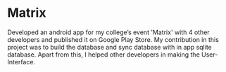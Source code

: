 # Matrix
Developed an android app for my college’s event 'Matrix' with 4 other developers and published it on Google Play Store.   My contribution in this project was to build the database and sync database with in app sqlite database. Apart from this, I helped other developers in making the User-Interface.
